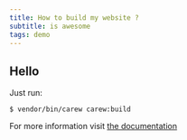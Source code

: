 ```yaml
---
title: How to build my website ?
subtitle: is awesome
tags: demo
---
```


Hello
-----

Just run:

    $ vendor/bin/carew carew:build

For more information visit [the documentation](http://carew.github.com)
